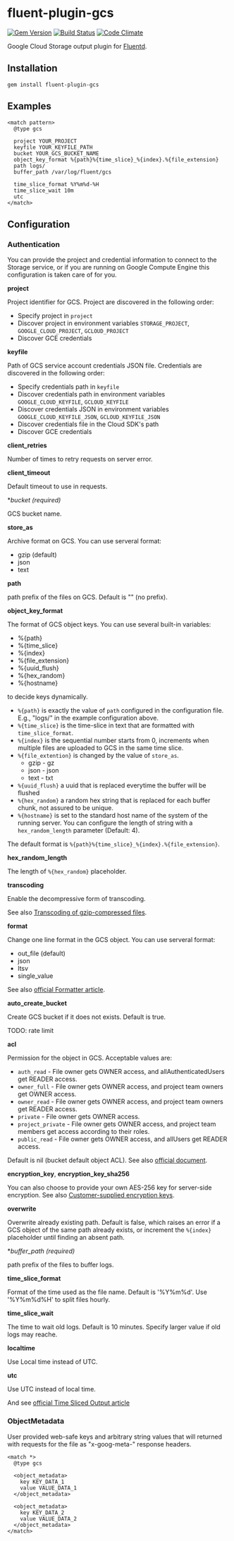 # fluent-plugin-gcs
[![Gem Version](https://badge.fury.io/rb/fluent-plugin-gcs.svg)](https://badge.fury.io/rb/fluent-plugin-gcs) [![Build Status](https://travis-ci.org/daichirata/fluent-plugin-gcs.svg?branch=master)](https://travis-ci.org/daichirata/fluent-plugin-gcs) [![Code Climate](https://codeclimate.com/github/daichirata/fluent-plugin-gcs/badges/gpa.svg)](https://codeclimate.com/github/daichirata/fluent-plugin-gcs)

Google Cloud Storage output plugin for [Fluentd](https://github.com/fluent/fluentd).

## Installation

``` shell
gem install fluent-plugin-gcs
```

## Examples

```
<match pattern>
  @type gcs

  project YOUR_PROJECT
  keyfile YOUR_KEYFILE_PATH
  bucket YOUR_GCS_BUCKET_NAME
  object_key_format %{path}%{time_slice}_%{index}.%{file_extension}
  path logs/
  buffer_path /var/log/fluent/gcs

  time_slice_format %Y%m%d-%H
  time_slice_wait 10m
  utc
</match>
```

## Configuration

### Authentication

You can provide the project and credential information to connect to the Storage
service, or if you are running on Google Compute Engine this configuration is taken care of for you.

**project**

Project identifier for GCS. Project are discovered in the following order:
* Specify project in `project`
* Discover project in environment variables `STORAGE_PROJECT`, `GOOGLE_CLOUD_PROJECT`, `GCLOUD_PROJECT`
* Discover GCE credentials

**keyfile**

Path of GCS service account credentials JSON file. Credentials are discovered in the following order:
* Specify credentials path in `keyfile`
* Discover credentials path in environment variables `GOOGLE_CLOUD_KEYFILE`, `GCLOUD_KEYFILE`
* Discover credentials JSON in environment variables `GOOGLE_CLOUD_KEYFILE_JSON`, `GCLOUD_KEYFILE_JSON`
* Discover credentials file in the Cloud SDK's path
* Discover GCE credentials

**client_retries**

Number of times to retry requests on server error.

**client_timeout**

Default timeout to use in requests.

**bucket (*required)**

GCS bucket name.

**store_as**

Archive format on GCS. You can use serveral format:

* gzip (default)
* json
* text

**path**

path prefix of the files on GCS. Default is "" (no prefix).

**object_key_format**

The format of GCS object keys. You can use several built-in variables:

* %{path}
* %{time_slice}
* %{index}
* %{file_extension}
* %{uuid_flush}
* %{hex_random}
* %{hostname}

to decide keys dynamically.

* `%{path}` is exactly the value of `path` configured in the configuration file. E.g., "logs/" in the example configuration above.
* `%{time_slice}` is the time-slice in text that are formatted with `time_slice_format`.
* `%{index}` is the sequential number starts from 0, increments when multiple files are uploaded to GCS in the same time slice.
* `%{file_extention}` is changed by the value of `store_as`.
  * gzip - gz
  * json - json
  * text - txt
* `%{uuid_flush}` a uuid that is replaced everytime the buffer will be flushed
* `%{hex_random}` a random hex string that is replaced for each buffer chunk, not assured to be unique.
* `%{hostname}` is set to the standard host name of the system of the running server.
You can configure the length of string with a `hex_random_length` parameter (Default: 4).

The default format is `%{path}%{time_slice}_%{index}.%{file_extension}`.

**hex_random_length**

The length of `%{hex_random}` placeholder.

**transcoding**

Enable the decompressive form of transcoding.

See also [Transcoding of gzip-compressed files](https://cloud.google.com/storage/docs/transcoding).

**format**

Change one line format in the GCS object. You can use serveral format:

* out_file (default)
* json
* ltsv
* single_value

See also [official Formatter article](http://docs.fluentd.org/articles/formatter-plugin-overview).

**auto_create_bucket**

Create GCS bucket if it does not exists. Default is true.

TODO: rate limit

**acl**

Permission for the object in GCS. Acceptable values are:

* `auth_read`       - File owner gets OWNER access, and allAuthenticatedUsers get READER access.
* `owner_full`      - File owner gets OWNER access, and project team owners get OWNER access.
* `owner_read`      - File owner gets OWNER access, and project team owners get READER access.
* `private`         - File owner gets OWNER access.
* `project_private` - File owner gets OWNER access, and project team members get access according to their roles.
* `public_read`     - File owner gets OWNER access, and allUsers get READER access.

Default is nil (bucket default object ACL). See also [official document](https://cloud.google.com/storage/docs/access-control/lists).

**encryption_key**, **encryption_key_sha256**

You can also choose to provide your own AES-256 key for server-side encryption. See also [Customer-supplied encryption keys](https://cloud.google.com/storage/docs/encryption#customer-supplied).

**overwrite**

Overwrite already existing path. Default is false, which raises an error
if a GCS object of the same path already exists, or increment the
`%{index}` placeholder until finding an absent path.

**buffer_path (*required)**

path prefix of the files to buffer logs.

**time_slice_format**

Format of the time used as the file name. Default is '%Y%m%d'. Use
'%Y%m%d%H' to split files hourly.

**time_slice_wait**

The time to wait old logs. Default is 10 minutes. Specify larger value if
old logs may reache.

**localtime**

Use Local time instead of UTC.

**utc**

Use UTC instead of local time.


And see [official Time Sliced Output article](http://docs.fluentd.org/articles/output-plugin-overview#time-sliced-output-parameters)

### ObjectMetadata

User provided web-safe keys and arbitrary string values that will returned with requests for the file as "x-goog-meta-" response headers.

```
<match *>
  @type gcs

  <object_metadata>
    key KEY_DATA_1
    value VALUE_DATA_1
  </object_metadata>

  <object_metadata>
    key KEY_DATA_2
    value VALUE_DATA_2
  </object_metadata>
</match>
```
